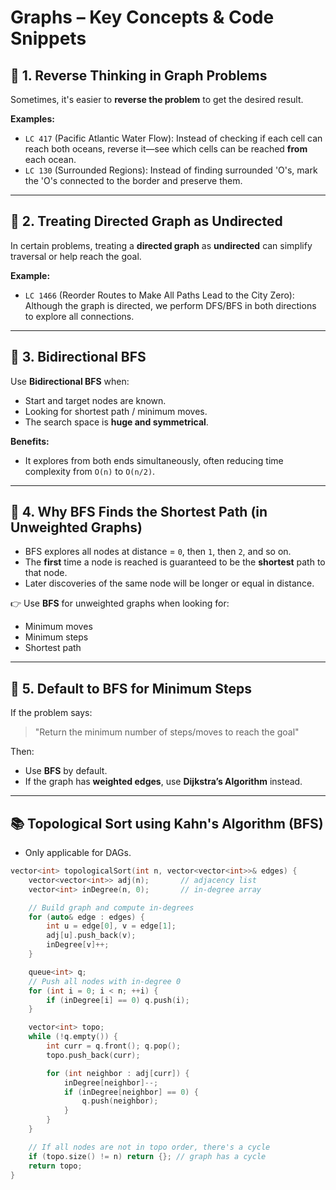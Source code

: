 # Graphs – Key Concepts & Code Snippets

## 🔁 1. Reverse Thinking in Graph Problems
Sometimes, it's easier to **reverse the problem** to get the desired result.

**Examples:**
- `LC 417` (Pacific Atlantic Water Flow): Instead of checking if each cell can reach both oceans, reverse it—see which cells can be reached **from** each ocean.
- `LC 130` (Surrounded Regions): Instead of finding surrounded 'O's, mark the 'O's connected to the border and preserve them.

---

## 🔁 2. Treating Directed Graph as Undirected
In certain problems, treating a **directed graph** as **undirected** can simplify traversal or help reach the goal.

**Example:**
- `LC 1466` (Reorder Routes to Make All Paths Lead to the City Zero): Although the graph is directed, we perform DFS/BFS in both directions to explore all connections.

---

## 🔁 3. Bidirectional BFS
Use **Bidirectional BFS** when:
- Start and target nodes are known.
- Looking for shortest path / minimum moves.
- The search space is **huge and symmetrical**.

**Benefits:**
- It explores from both ends simultaneously, often reducing time complexity from `O(n)` to `O(n/2)`.

---

## 🔁 4. Why BFS Finds the Shortest Path (in Unweighted Graphs)
- BFS explores all nodes at distance = `0`, then `1`, then `2`, and so on.
- The **first** time a node is reached is guaranteed to be the **shortest** path to that node.
- Later discoveries of the same node will be longer or equal in distance.

👉 Use **BFS** for unweighted graphs when looking for:
- Minimum moves
- Minimum steps
- Shortest path

---

## 🔁 5. Default to BFS for Minimum Steps
If the problem says:

> "Return the minimum number of steps/moves to reach the goal"

Then:
- Use **BFS** by default.
- If the graph has **weighted edges**, use **Dijkstra’s Algorithm** instead.

---

## 📚 Topological Sort using Kahn's Algorithm (BFS)
- Only applicable for DAGs.
```cpp
vector<int> topologicalSort(int n, vector<vector<int>>& edges) {
    vector<vector<int>> adj(n);       // adjacency list
    vector<int> inDegree(n, 0);       // in-degree array

    // Build graph and compute in-degrees
    for (auto& edge : edges) {
        int u = edge[0], v = edge[1];
        adj[u].push_back(v);
        inDegree[v]++;
    }

    queue<int> q;
    // Push all nodes with in-degree 0
    for (int i = 0; i < n; ++i) {
        if (inDegree[i] == 0) q.push(i);
    }

    vector<int> topo;
    while (!q.empty()) {
        int curr = q.front(); q.pop();
        topo.push_back(curr);

        for (int neighbor : adj[curr]) {
            inDegree[neighbor]--;
            if (inDegree[neighbor] == 0) {
                q.push(neighbor);
            }
        }
    }

    // If all nodes are not in topo order, there's a cycle
    if (topo.size() != n) return {}; // graph has a cycle
    return topo;
}
